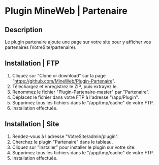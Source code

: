 # Plugin MineWeb | Partenaire

## Description
Le plugin partenaire ajoute une page sur votre site pour y afficher vos partenaires (VotreSite/partenaire).

## Installation | FTP
1. Cliquez sur "Clone or download" sur la page "https://github.com/MineWeb/Plugin-Partenaire".
2. Téléchargez et enregistrez le ZIP, puis extrayez le.
3. Renommez le fichier "Plugin-Partenaire-master" par "Partenaire".
4. Déplacez le fichier dans votre FTP à l'adresse "/app/Plugin".
5. Supprimez tous les fichiers dans le "/app/tmp/cache" de votre FTP.
6. Installation effectuée.

## Installation | Site
1. Rendez-vous à l'adresse "VotreSite/admin/plugin".
2. Cherchez le plugin "Partenaire" dans le tableau.
3. Cliquez sur "Installer" pour installer le plugin sur votre site.
4. Supprimez tous les fichiers dans le "/app/tmp/cache" de votre FTP.
5. Installation effectuée.
